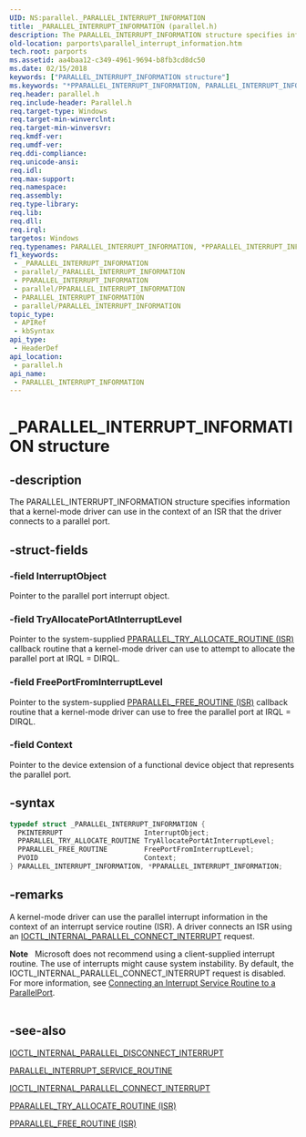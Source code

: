 ```yaml
---
UID: NS:parallel._PARALLEL_INTERRUPT_INFORMATION
title: _PARALLEL_INTERRUPT_INFORMATION (parallel.h)
description: The PARALLEL_INTERRUPT_INFORMATION structure specifies information that a kernel-mode driver can use in the context of an ISR that the driver connects to a parallel port.
old-location: parports\parallel_interrupt_information.htm
tech.root: parports
ms.assetid: aa4baa12-c349-4961-9694-b8fb3cd8dc50
ms.date: 02/15/2018
keywords: ["PARALLEL_INTERRUPT_INFORMATION structure"]
ms.keywords: "*PPARALLEL_INTERRUPT_INFORMATION, PARALLEL_INTERRUPT_INFORMATION, PARALLEL_INTERRUPT_INFORMATION structure [Parallel Ports], PPARALLEL_INTERRUPT_INFORMATION, PPARALLEL_INTERRUPT_INFORMATION structure pointer [Parallel Ports], _PARALLEL_INTERRUPT_INFORMATION, cisspd_3912e608-5549-4b0a-a48d-fdc34af7bc04.xml, parallel/PARALLEL_INTERRUPT_INFORMATION, parallel/PPARALLEL_INTERRUPT_INFORMATION, parports.parallel_interrupt_information"
req.header: parallel.h
req.include-header: Parallel.h
req.target-type: Windows
req.target-min-winverclnt: 
req.target-min-winversvr: 
req.kmdf-ver: 
req.umdf-ver: 
req.ddi-compliance: 
req.unicode-ansi: 
req.idl: 
req.max-support: 
req.namespace: 
req.assembly: 
req.type-library: 
req.lib: 
req.dll: 
req.irql: 
targetos: Windows
req.typenames: PARALLEL_INTERRUPT_INFORMATION, *PPARALLEL_INTERRUPT_INFORMATION
f1_keywords:
 - _PARALLEL_INTERRUPT_INFORMATION
 - parallel/_PARALLEL_INTERRUPT_INFORMATION
 - PPARALLEL_INTERRUPT_INFORMATION
 - parallel/PPARALLEL_INTERRUPT_INFORMATION
 - PARALLEL_INTERRUPT_INFORMATION
 - parallel/PARALLEL_INTERRUPT_INFORMATION
topic_type:
 - APIRef
 - kbSyntax
api_type:
 - HeaderDef
api_location:
 - parallel.h
api_name:
 - PARALLEL_INTERRUPT_INFORMATION
---
```


# _PARALLEL_INTERRUPT_INFORMATION structure


## -description

The PARALLEL_INTERRUPT_INFORMATION structure specifies information that a kernel-mode driver can use in the context of an ISR that the driver connects to a parallel port.

## -struct-fields

### -field InterruptObject

Pointer to the parallel port interrupt object.

### -field TryAllocatePortAtInterruptLevel

Pointer to the system-supplied <a href="..\parallel\nc-parallel-pparallel_try_allocate_routine.md">PPARALLEL_TRY_ALLOCATE_ROUTINE (ISR)</a> callback routine that a kernel-mode driver can use to attempt to allocate the parallel port at IRQL = DIRQL.

### -field FreePortFromInterruptLevel

Pointer to the system-supplied <a href="..\parallel\nc-parallel-pparallel_free_routine.md">PPARALLEL_FREE_ROUTINE (ISR)</a> callback routine that a kernel-mode driver can use to free the parallel port at IRQL = DIRQL.

### -field Context

Pointer to the device extension of a functional device object that represents the parallel port.

## -syntax

```cpp
typedef struct _PARALLEL_INTERRUPT_INFORMATION {
  PKINTERRUPT                    InterruptObject;
  PPARALLEL_TRY_ALLOCATE_ROUTINE TryAllocatePortAtInterruptLevel;
  PPARALLEL_FREE_ROUTINE         FreePortFromInterruptLevel;
  PVOID                          Context;
} PARALLEL_INTERRUPT_INFORMATION, *PPARALLEL_INTERRUPT_INFORMATION;
```

## -remarks

A kernel-mode driver can use the parallel interrupt information in the context of an interrupt service routine (ISR). A driver connects an ISR using an <a href="..\parallel\ni-parallel-ioctl_internal_parallel_connect_interrupt.md">IOCTL_INTERNAL_PARALLEL_CONNECT_INTERRUPT</a> request.

<div class="alert"><b>Note</b>    Microsoft does not recommend using a client-supplied interrupt routine. The use of interrupts might cause system instability. By default, the IOCTL_INTERNAL_PARALLEL_CONNECT_INTERRUPT request is disabled. For more information, see <a href="/previous-versions/ff543934(v=vs.85)">Connecting an Interrupt Service Routine to a ParallelPort</a>.</div>
<div> </div>

## -see-also

<a href="..\parallel\ni-parallel-ioctl_internal_parallel_disconnect_interrupt.md">IOCTL_INTERNAL_PARALLEL_DISCONNECT_INTERRUPT</a>



<a href="..\parallel\ns-parallel-_parallel_interrupt_service_routine.md">PARALLEL_INTERRUPT_SERVICE_ROUTINE</a>



<a href="..\parallel\ni-parallel-ioctl_internal_parallel_connect_interrupt.md">IOCTL_INTERNAL_PARALLEL_CONNECT_INTERRUPT</a>



<a href="..\parallel\nc-parallel-pparallel_try_allocate_routine.md">PPARALLEL_TRY_ALLOCATE_ROUTINE (ISR)</a>



<a href="..\parallel\nc-parallel-pparallel_free_routine.md">PPARALLEL_FREE_ROUTINE (ISR)</a>